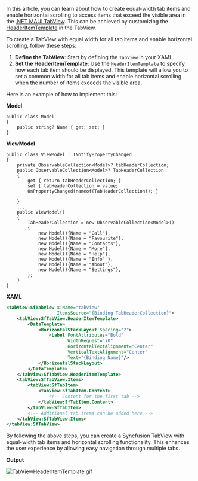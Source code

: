 In this article, you can learn about how to create equal-width tab items and enable horizontal scrolling to access items that exceed the visible area in the [.NET MAUI TabView](https://www.syncfusion.com/maui-controls/maui-tab-view). This can be achieved by customizing the [HeaderItemTemplate](https://help.syncfusion.com/cr/maui/Syncfusion.Maui.TabView.SfTabView.html#Syncfusion_Maui_TabView_SfTabView_HeaderItemTemplate) in the TabView.

To create a TabView with equal width for all tab items and enable horizontal scrolling, follow these steps:

1. **Define the TabView**: Start by defining the `TabView` in your XAML.
2. **Set the HeaderItemTemplate**: Use the `HeaderItemTemplate` to specify how each tab item should be displayed. This template will allow you to set a common width for all tab items and enable horizontal scrolling when the number of items exceeds the visible area.

Here is an example of how to implement this:

**Model**

```
public class Model
{
    public string? Name { get; set; }
}
```

**ViewModel**

```
public class ViewModel : INotifyPropertyChanged
{
    private ObservableCollection<Model>? tabHeaderCollection;
    public ObservableCollection<Model>? TabHeaderCollection
    {
        get { return tabHeaderCollection; }
        set { tabHeaderCollection = value; 
        OnPropertyChanged(nameof(TabHeaderCollection)); }

    }
    ...
    public ViewModel()
    {
        TabHeaderCollection = new ObservableCollection<Model>()
        {
            new Model(){Name = "Call"},
            new Model(){Name = "Favourite"},
            new Model(){Name = "Contacts"},
            new Model(){Name = "More"},
            new Model(){Name = "Help"},
            new Model(){Name = "Info" },
            new Model(){Name = "About"},
            new Model(){Name = "Settings"},
        };
    }
}
```

**XAML**

```xml
<tabView:SfTabView x:Name="tabView"
                   ItemsSource="{Binding TabHeaderCollection}">
    <tabView:SfTabView.HeaderItemTemplate>
        <DataTemplate>
            <HorizontalStackLayout Spacing="2">
                <Label FontAttributes="Bold" 
                       WidthRequest="70"
                       HorizontalTextAlignment="Center"
                       VerticalTextAlignment="Center"
                       Text="{Binding Name}"/>
            </HorizontalStackLayout>
        </DataTemplate>
    </tabView:SfTabView.HeaderItemTemplate>
    <tabView:SfTabView.Items>
        <tabView:SfTabItem>
            <tabView:SfTabItem.Content>
                <!-- Content for the first tab -->
            </tabView:SfTabItem.Content>
        </tabView:SfTabItem>
        <!-- Additional tab items can be added here -->
    </tabView:SfTabView.Items>
</tabView:SfTabView>
```

By following the above steps, you can create a Syncfusion TabView with equal-width tab items and horizontal scrolling functionality. This enhances the user experience by allowing easy navigation through multiple tabs.

**Output**

![TabViewHeaderItemTemplate.gif](https://support.syncfusion.com/kb/agent/attachment/article/17124/inline?token=eyJhbGciOiJodHRwOi8vd3d3LnczLm9yZy8yMDAxLzA0L3htbGRzaWctbW9yZSNobWFjLXNoYTI1NiIsInR5cCI6IkpXVCJ9.eyJpZCI6IjI4Mjg2Iiwib3JnaWQiOiIzIiwiaXNzIjoic3VwcG9ydC5zeW5jZnVzaW9uLmNvbSJ9.GnslrkdN_fVV4kltZeHrdbBI4j89xini2wCusbCmmC8)
